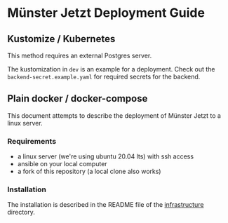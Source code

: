 # Münster Jetzt Deployment Guide

## Kustomize / Kubernetes

This method requires an external Postgres server.

The kustomization in `dev` is an example for a deployment. Check out the `backend-secret.example.yaml` for required secrets for the backend.

## Plain docker / docker-compose

This document attempts to describe the deployment of Münster Jetzt to a linux server.

### Requirements

- a linux server (we're using ubuntu 20.04 lts) with ssh access
- ansible on your local computer
- a fork of this repository (a local clone also works)

### Installation

The installation is described in the README file of the [infrastructure](../infrastructure/README.md) directory.
